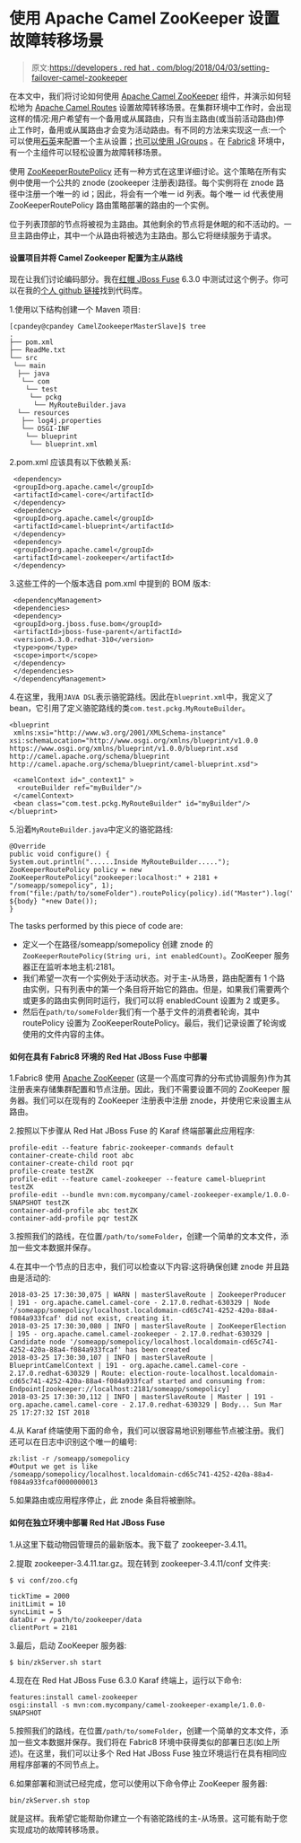 # 使用 Apache Camel ZooKeeper 设置故障转移场景

> 原文:[https://developers . red hat . com/blog/2018/04/03/setting-failover-camel-zookeeper](https://developers.redhat.com/blog/2018/04/03/setting-failover-camel-zookeeper)

在本文中，我们将讨论如何使用 [Apache Camel ZooKeeper](http://camel.apache.org/zookeeper.html) 组件，并演示如何轻松地为 [Apache Camel Routes](http://camel.apache.org/routes.html) 设置故障转移场景。在集群环境中工作时，会出现这样的情况:用户希望有一个备用或从属路由，只有当主路由(或当前活动路由)停止工作时，备用或从属路由才会变为活动路由。有不同的方法来实现这一点:一个可以使用[石英](http://camel.apache.org/quartz.html)来配置一个主从设置；[也可以使用 JGroups](http://camel.apache.org/jgroups.html) 。在 [Fabric8](https://fabric8.io/gitbook/overview.html) 环境中，有一个主组件可以轻松设置为故障转移场景。

使用 [ZooKeeperRoutePolicy](https://github.com/apache/camel/blob/master/components/camel-zookeeper/src/main/java/org/apache/camel/component/zookeeper/policy/ZooKeeperRoutePolicy.java) 还有一种方式在这里详细讨论。这个策略在所有实例中使用一个公共的 znode (zookeeper 注册表)路径。每个实例将在 znode 路径中注册一个唯一的 id；因此，将会有一个唯一 id 列表。每个唯一 id 代表使用 ZooKeeperRoutePolicy 路由策略部署的路由的一个实例。

位于列表顶部的节点将被视为主路由。其他剩余的节点将是休眠的和不活动的。一旦主路由停止，其中一个从路由将被选为主路由。那么它将继续服务于请求。

#### **设置项目并将 Camel Zookeeper 配置为主从路线**

现在让我们讨论编码部分。我在[红帽 JBoss Fuse](https://developers.redhat.com/products/fuse/overview/) 6.3.0 中测试过这个例子。你可以在我的[个人 github 链接](https://github.com/1984shekhar/fuse-examples-6.3/tree/master/CamelZookeeperMasterSlave)找到代码库。

1.使用以下结构创建一个 Maven 项目:

```
[cpandey@cpandey CamelZookeeperMasterSlave]$ tree
.
├── pom.xml
├── ReadMe.txt
└── src
 └── main
  ├── java
   └── com
    └── test
     └── pckg
      └── MyRouteBuilder.java
  └── resources
   ├── log4j.properties
   └── OSGI-INF
    └── blueprint
     └── blueprint.xml
```

2.pom.xml 应该具有以下依赖关系:

```
 <dependency>
 <groupId>org.apache.camel</groupId>
 <artifactId>camel-core</artifactId>
 </dependency>
 <dependency>
 <groupId>org.apache.camel</groupId>
 <artifactId>camel-blueprint</artifactId>
 </dependency>
 <dependency>
 <groupId>org.apache.camel</groupId>
 <artifactId>camel-zookeeper</artifactId>
 </dependency>
```

3.这些工件的一个版本选自 pom.xml 中提到的 BOM 版本:

```
 <dependencyManagement>
 <dependencies>
 <dependency>
 <groupId>org.jboss.fuse.bom</groupId>
 <artifactId>jboss-fuse-parent</artifactId>
 <version>6.3.0.redhat-310</version>
 <type>pom</type>
 <scope>import</scope>
 </dependency>
 </dependencies>
 </dependencyManagement>
```

4.在这里，我用`JAVA DSL`表示骆驼路线。因此在`blueprint.xml`中，我定义了 bean，它引用了定义骆驼路线的类`com.test.pckg.MyRouteBuilder`。

```
<blueprint 
 xmlns:xsi="http://www.w3.org/2001/XMLSchema-instance" xsi:schemaLocation="http://www.osgi.org/xmlns/blueprint/v1.0.0 https://www.osgi.org/xmlns/blueprint/v1.0.0/blueprint.xsd http://camel.apache.org/schema/blueprint http://camel.apache.org/schema/blueprint/camel-blueprint.xsd">

 <camelContext id="_context1" >
  <routeBuilder ref="myBuilder"/>
 </camelContext>
 <bean class="com.test.pckg.MyRouteBuilder" id="myBuilder"/>
</blueprint>

```

5.沿着`MyRouteBuilder.java`中定义的骆驼路线:

```
@Override
public void configure() {
System.out.println("......Inside MyRouteBuilder.....");
ZooKeeperRoutePolicy policy = new ZooKeeperRoutePolicy("zookeeper:localhost:" + 2181 + "/someapp/somepolicy", 1);
from("file:/path/to/someFolder").routePolicy(policy).id("Master").log("Body... ${body} "+new Date());
}
```

The tasks performed by this piece of code are:

*   定义一个在路径/someapp/somepolicy 创建 znode 的`ZooKeeperRoutePolicy(String uri, int enabledCount)`。ZooKeeper 服务器正在监听本地主机:2181。
*   我们希望一次有一个实例处于活动状态。对于主-从场景，路由配置有 1 个路由实例，只有列表中的第一个条目将开始它的路由。但是，如果我们需要两个或更多的路由实例同时运行，我们可以将 enabledCount 设置为 2 或更多。
*   然后在`path/to/someFolder`我们有一个基于文件的消费者轮询，其中 routePolicy 设置为 ZooKeeperRoutePolicy。最后，我们记录设置了轮询或使用的文件内容的主体。

#### **如何在具有 Fabric8 环境的 Red Hat JBoss Fuse 中部署**

1.Fabric8 使用 [Apache ZooKeeper](http://zookeeper.apache.org/) (这是一个高度可靠的分布式协调服务)作为其注册表来存储集群配置和节点注册。因此，我们不需要设置不同的 ZooKeeper 服务器。我们可以在现有的 ZooKeeper 注册表中注册 znode，并使用它来设置主从路由。

2.按照以下步骤从 Red Hat JBoss Fuse 的 Karaf 终端部署此应用程序:

```
profile-edit --feature fabric-zookeeper-commands default
container-create-child root abc
container-create-child root pqr 
profile-create testZK
profile-edit --feature camel-zookeeper --feature camel-blueprint testZK
profile-edit --bundle mvn:com.mycompany/camel-zookeeper-example/1.0.0-SNAPSHOT testZK
container-add-profile abc testZK
container-add-profile pqr testZK
```

3.按照我们的路线，在位置`/path/to/someFolder`，创建一个简单的文本文件，添加一些文本数据并保存。

4.在其中一个节点的日志中，我们可以检查以下内容:这将确保创建 znode 并且路由是活动的:

```
2018-03-25 17:30:30,075 | WARN | masterSlaveRoute | ZookeeperProducer | 191 - org.apache.camel.camel-core - 2.17.0.redhat-630329 | Node '/someapp/somepolicy/localhost.localdomain-cd65c741-4252-420a-88a4-f084a933fcaf' did not exist, creating it.
2018-03-25 17:30:30,080 | INFO | masterSlaveRoute | ZooKeeperElection | 195 - org.apache.camel.camel-zookeeper - 2.17.0.redhat-630329 | Candidate node '/someapp/somepolicy/localhost.localdomain-cd65c741-4252-420a-88a4-f084a933fcaf' has been created
2018-03-25 17:30:30,107 | INFO | masterSlaveRoute | BlueprintCamelContext | 191 - org.apache.camel.camel-core - 2.17.0.redhat-630329 | Route: election-route-localhost.localdomain-cd65c741-4252-420a-88a4-f084a933fcaf started and consuming from: Endpoint[zookeeper://localhost:2181/someapp/somepolicy]
2018-03-25 17:30:30,112 | INFO | masterSlaveRoute | Master | 191 - org.apache.camel.camel-core - 2.17.0.redhat-630329 | Body... Sun Mar 25 17:27:32 IST 2018
```

4.从 Karaf 终端使用下面的命令，我们可以很容易地识别哪些节点被注册。我们还可以在日志中识别这个唯一的编号:

```
zk:list -r /someapp/somepolicy
#Output we get is like
/someapp/somepolicy/localhost.localdomain-cd65c741-4252-420a-88a4-f084a933fcaf0000000013
```

5.如果路由或应用程序停止，此 znode 条目将被删除。

#### **如何在独立环境中部署 Red Hat JBoss Fuse**

1.从这里下载动物园管理员的最新版本。我下载了 zookeeper-3.4.11。

2.提取 zookeeper-3.4.11.tar.gz。现在转到 zookeeper-3.4.11/conf 文件夹:

```
$ vi conf/zoo.cfg

tickTime = 2000
initLimit = 10
syncLimit = 5
dataDir = /path/to/zookeeper/data
clientPort = 2181
```

3.最后，启动 ZooKeeper 服务器:

```
$ bin/zkServer.sh start
```

4.现在在 Red Hat JBoss Fuse 6.3.0 Karaf 终端上，运行以下命令:

```
features:install camel-zookeeper
osgi:install -s mvn:com.mycompany/camel-zookeeper-example/1.0.0-SNAPSHOT
```

5.按照我们的路线，在位置`/path/to/someFolder`，创建一个简单的文本文件，添加一些文本数据并保存。我们将在 Fabric8 环境中获得类似的部署日志(如上所述)。在这里，我们可以让多个 Red Hat JBoss Fuse 独立环境运行在具有相同应用程序部署的不同节点上。

6.如果部署和测试已经完成，您可以使用以下命令停止 ZooKeeper 服务器:

```
bin/zkServer.sh stop
```

就是这样。我希望它能帮助你建立一个有骆驼路线的主-从场景。这可能有助于您实现成功的故障转移场景。